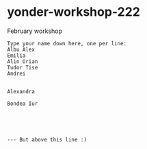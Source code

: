 # yonder-workshop-222
February workshop
```
Type your name down here, one per line:
Albu Alex
Emilia
Alin Orian
Tudor Tise
Andrei


Alexandra 

Bondea Iur





--- But above this line :)
